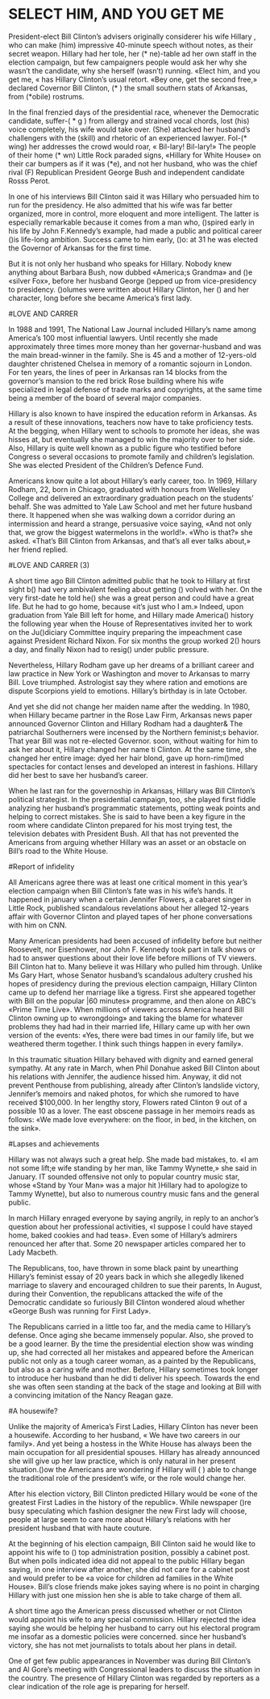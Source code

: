 # SELECT HIM, AND YOU GET ME

President-elect Bill Clinton’s advisers originally considerer his wife Hillary 
, who can make (him) impressive 40-minute speech without notes, as their secret weapon. Hillary had her tole, her (* ne)-table ad her own staff in the election campaign, but few campaigners people would ask her why she wasn’t the candidate, why she herself (wasn’t) running. «Elect him, and you get me, « has Hillary Clinton’s usual retort. «Bey one, get the second free,» declared Covernor Bill Clinton, (* ) the small southern stats of Arkansas, from (*obile) rostrums.

In the final frenzied days of the presidential race, whenever the Democratic candidate, suffer-( * g ) from allergy and strained vocal chords, lost (his) voice completely, his wife would take over. (She) attacked her husband’s challengers with the (skill) and rhetoric of an experienced lawyer. Fol-(* wing) her addresses the crowd would roar, « Bil-lary! Bil-lary!» The people of their home (* wn) Little Rock paraded signs, «Hillary for White House» on their car bumpers as if it was (*e), and not her husband, who was the chief rival (F) Republican President George Bush and independent candidate Rosss Perot.

In one of his interviews Bill Clinton said it was Hillary who persuaded him to run for the presidency. He also admitted that his wife was far better organized, more in control, more eloquent and more intelligent. The latter is especially remarkable because it comes from a man who, ()spired early in his life by John F.Kennedy’s example, had made a public and political career ()is life-long ambition. Success came to him early, ()o: at 31 he was elected the Governor of Arkansas for the first time.

But it is not only her husband who speaks for Hillary. Nobody knew anything about Barbara Bush, now dubbed «America;s Grandma» and ()e «silver Fox», before her husband George ()epped up from vice-presidency to presidency. ()olumes were written about Hillary Clinton, her () and her character, long before she became America’s first lady.

#LOVE AND CARRER

In 1988 and 1991, The National Law Journal included Hillary’s name among America’s 100 most influential lawyers. Until recently she made approximately three times more money than her governar-husband and was the main bread-winner in the family. She is 45 and a mother of 12-yers-old daughter christened Chelsea in memory of a romantic sojourn in London. For ten years, the lines of peer in Arkansas ran 14  blocks from the governor’s mansion to the red brick Rose building where his wife specialized in legal defense of trade marks and copyrights, at the same time being a member of the board of several major companies.

Hillary is also known to have inspired the education reform in Arkansas. As a result of these innovations, teachers now have to take proficiency tests. At the begging, when Hillary went to schools to promote her ideas, she was hisses at, but eventually she  managed to win the majority over to her side. Also, Hillary is quite well known as a public figure who testified before Congress o several occasions to promote family and children’s legislation. She was elected President of the Children’s Defence Fund.

Americans know quite a lot about Hillary’s early career, too. In 1969, Hillary Rodham, 22, born in Chicago, graduated with honours from Wellesley College and delivered an extraordinary graduation peach on the students’ behalf. She was admitted to Yale Law School and met her future husband there. It happened when she was walking down a corridor during an intermission and heard a strange, persuasive voice saying, «And not only that, we grow the biggest watermelons in the world!». «Who is that?» she asked. «That’s Bill Clinton from Arkansas, and that’s all ever talks about,» her friend replied.

#LOVE AND CARRER (3)

A short time ago Bill Clinton admitted public that he took to Hillary at first sight b() had very ambivalent feeling about getting () volved with her. On the very first-date he told he() she was a great person and could have a great life. But he had to go home, because «it’s just who  I am.» Indeed, upon graduation from Yale Bill left for home, and Hillary made America() history the following year when the House of Representatives invited her to work on the Ju()diciary Committee inquiry preparing the impeachment case against President Richard Nixon. For six months the group worked 2() hours a day, and finally Nixon had to resig() under public pressure.

Nevertheless, Hillary Rodham gave up her dreams of a brilliant career and law practice in New York or Washington and mover to Arkansas to marry Bill. Love triumphed. Astrologist say they where ration and emotions are dispute Scorpions yield to emotions. Hillary’s birthday is in late October.

And yet she did not change her maiden name after the wedding. In 1980, when Hillary became partner in the Rose Law Firm, Arkansas news paper announced  Governor Clinton and Hillary Rodham had a daughter& The patriarchal Southerners were incensed by the Northern feminist;s behavior. That year Bill was not re-elected Governor. soon, without waiting for him to ask her about it, Hillary changed her name ti Clinton. At the same time, she changed her entire image: dyed her hair blond, gave up horn-rim()med spectacles for contact lenses and developed an interest in fashions. Hillary did her best to save her husband’s career.

When he last ran for the governoship in Arkansas, Hillary was Bill Clinton’s political strategist. In the presidential campaign, too, she played first fiddle analyzing her husband’s programmatic statements, potting weak points and helping to correct mistakes. She is said to have been a key figure in the room where candidate Clinton prepared for his most trying test, the television debates with President Bush. All that has not prevented the Americans from arguing whether Hillary was an asset or an obstacle on Bill’s road to the White House.

#Report of infidelity

All Americans agree there was at least one critical moment in this year’s election campaign when Bill Clinton’s fate was in his wife’s hands. It happened in january when a certain Jennifer Flowers, a cabaret singer in Little Rock, published scandalous revelations about her alleged 12-years  affair with Governor Clinton and played tapes of her phone conversations with him on CNN.

Many American presidents had been accused of infidelity before but neither Roosevelt, nor Eisenhower, nor John F. Kennedy took part in talk shows or had to answer questions about their love life before millions of TV viewers. Bill Clinton hat to. Many believe it was Hillary who pulled him through. Unlike Ms Gary Hart, whose Senator husband’s scandalous adultery crushed his hopes of presidency during the previous election campaign, Hillary Clinton came up to defend her marriage like a tigress. First she appeared together with Bill on the popular |60 minutes» programme, and then alone on ABC’s «Prime Time Live». When millions of viewers across America heard Bill Clinton owning up to «wrongdoing» and taking the blame for whatever problems they had had in their married life, Hillary came up with her own version of the events: «Yes, there were bad times in our family life, but we weathered therm together. I think such things happen in every family».

In this traumatic situation Hillary behaved with dignity and earned general sympathy. At any rate in March, when Phil Donahue asked Bill Clinton about his relations with Jennifer, the audience hissed him. Anyway, it did not prevent Penthouse from publishing, already after Clinton’s landslide victory, Jennifer’s memoirs and naked photos, for which she rumored to have received $100,000. In her lengthy story, Flowers rated Clinton 9 out of a possible 10 as a lover. The east obscene passage in her memoirs reads as follows: «We made love everywhere: on the floor, in bed, in the kitchen, on the sink».

#Lapses and achievements

Hillary was not always such a great help. She made bad mistakes, to. «I am not some lift;e wife standing by her man, like Tammy Wynette,» she said in January. IT sounded offensive not only to popular country music star, whose «Stand by Your Man» was a major hit )Hillary had to apologize to Tammy Wynette), but also to numerous country music fans and the general public.

In march Hillary enraged everyone by saying angrily, in reply to an anchor’s question about her professional activities, «I suppose I could have stayed home, baked cookies and had teas». Even some of Hillary’s admirers renounced her after that. Some 20 newspaper articles compared her to Lady Macbeth.
 
The Republicans, too, have thrown in some black paint by unearthing Hillary’s feminist essay of 20 years back in which she allegedly likened marriage to slavery and encouraged children to sue their parents, In August, during their Convention, the republicans attacked the wife of the Democratic candidate so furiously Bill Clinton wondered aloud whether «George Bush was running for First Lady».

The Republicans carried in a little too far, and the media came to Hillary’s defense. Once aging she became immensely popular. Also, she proved to be a good learner. By the time the presidential election show was winding up, she had corrected all her mistakes and appeared before the American public not only as a tough career woman, as a painted by the Republicans, but also as a caring wife and mother. Before, Hillary sometimes took longer to introduce her husband than he did ti deliver his speech. Towards the end she was often seen standing at the back of the stage and looking at Bill with a convincing imitation of the Nancy Reagan gaze.

#A housewife?

Unlike the majority of America’s First Ladies, Hillary Clinton has never been a housewife. According to her husband, « We have two careers in our family». And yet being a hostess in the White House has always been the main occupation for all presidential  spouses. Hillary has already announced she will give up her law practice, which is only natural in her present situation.()ow the Americans are wondering if Hillary will ( ) able to change the traditional role of the president’s wife, or the role would change her.

After his election victory, Bill Clinton predicted Hillary would be «one of the greatest First Ladies in the history of the republic». While newspaper ()re busy speculating which fashion designer the new First lady will choose, people at large seem to care more about Hillary’s relations with her president husband that with haute couture.

At the beginning of his election campaign, Bill Clinton said he would like to appoint his wife to () top administration position, possibly a cabinet post. But when polls indicated idea did not appeal to the public Hillary began saying, in one interview after another, she did not care for a cabinet post and would prefer to be «a voice for children ad families in the White House». Bill’s close friends make jokes  saying where is no point in charging Hillary with just one mission hen she is able to take charge of them all.

A short time ago the American press discussed whether or not Clinton would appoint his wife to any special commission. Hillary rejected the idea saying she would be helping her husband to carry out his electoral program me insofar as a domestic policies were concerned. since her husband’s victory, she has not met journalists to totals about her plans in detail.

One of get few public appearances in November was during  Bill Clinton’s and Al Gore’s meeting with Congressional leaders to discuss the situation in the country. The presence of Hillary Clinton was regarded by reporters as a clear indication of the role age is preparing for herself.